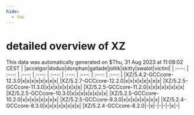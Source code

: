 ```yaml
---
hide:
  - toc
---
```


detailed overview of XZ
=======================


This data was automatically generated on $Thu, 31 Aug 2023 at 11:08:02 CEST
| |accelgor|doduo|donphan|gallade|joltik|skitty|swalot|victini|
| :---: | :---: | :---: | :---: | :---: | :---: | :---: | :---: | :---: |
|XZ/5.4.2-GCCcore-12.3.0|x|x|x|x|x|x|x|x|
|XZ/5.2.7-GCCcore-12.2.0|x|x|x|x|x|x|x|x|
|XZ/5.2.5-GCCcore-11.3.0|x|x|x|x|x|x|x|x|
|XZ/5.2.5-GCCcore-11.2.0|x|x|x|x|x|x|x|x|
|XZ/5.2.5-GCCcore-10.3.0|x|x|x|x|x|x|x|x|
|XZ/5.2.5-GCCcore-10.2.0|x|x|x|x|x|x|x|x|
|XZ/5.2.5-GCCcore-9.3.0|x|x|x|x|x|x|x|x|
|XZ/5.2.4-GCCcore-8.3.0|x|x|x|x|x|x|x|x|
|XZ/5.2.4-GCCcore-8.2.0|-|x|-|-|-|-|x|-|
